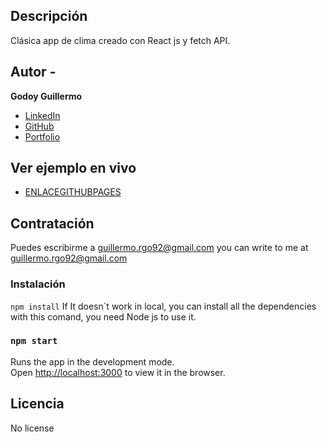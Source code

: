 ## Descripción 

Clásica app de clima creado con React js y fetch API.

## Autor -
**Godoy Guillermo**

* [LinkedIn](https://www.linkedin.com/in/guillermogodoypro/)
* [GitHub](https://github.com/GuillermoGodoyPro)
* [Portfolio](https://guillermo-godoy-pro.netlify.app/)

## Ver ejemplo en vivo
- [ENLACEGITHUBPAGES](ENLACEGITHUBPAGES)

## Contratación
Puedes escribirme a guillermo.rgo92@gmail.com
you can write to me at guillermo.rgo92@gmail.com

### Instalación
`npm install`
If It doesn´t work in local, you can install all the dependencies with this comand, you need Node js to use it.

### `npm start`
Runs the app in the development mode.\
Open [http://localhost:3000](http://localhost:3000) to view it in the browser.

## Licencia
No license